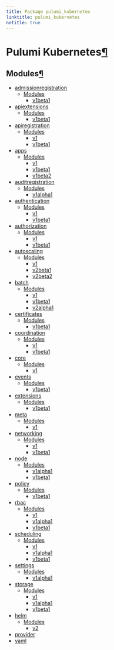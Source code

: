 ```yaml
---
title: Package pulumi_kubernetes
linktitle: pulumi_kubernetes
notitle: true
---
```


<div class="section" id="pulumi-kubernetes">
<h1>Pulumi Kubernetes<a class="headerlink" href="#pulumi-kubernetes" title="Permalink to this headline">¶</a></h1>
<div class="section" id="modules">
<h2>Modules<a class="headerlink" href="#modules" title="Permalink to this headline">¶</a></h2>
<div class="toctree-wrapper compound">
<ul>
<li class="toctree-l1"><a class="reference internal" href="admissionregistration/">admissionregistration</a><ul>
<li class="toctree-l2"><a class="reference internal" href="admissionregistration/#modules">Modules</a><ul>
<li class="toctree-l3"><a class="reference internal" href="admissionregistration/v1beta1/">v1beta1</a></li>
</ul>
</li>
</ul>
</li>
<li class="toctree-l1"><a class="reference internal" href="apiextensions/">apiextensions</a><ul>
<li class="toctree-l2"><a class="reference internal" href="apiextensions/#modules">Modules</a><ul>
<li class="toctree-l3"><a class="reference internal" href="apiextensions/v1beta1/">v1beta1</a></li>
</ul>
</li>
</ul>
</li>
<li class="toctree-l1"><a class="reference internal" href="apiregistration/">apiregistration</a><ul>
<li class="toctree-l2"><a class="reference internal" href="apiregistration/#modules">Modules</a><ul>
<li class="toctree-l3"><a class="reference internal" href="apiregistration/v1/">v1</a></li>
<li class="toctree-l3"><a class="reference internal" href="apiregistration/v1beta1/">v1beta1</a></li>
</ul>
</li>
</ul>
</li>
<li class="toctree-l1"><a class="reference internal" href="apps/">apps</a><ul>
<li class="toctree-l2"><a class="reference internal" href="apps/#modules">Modules</a><ul>
<li class="toctree-l3"><a class="reference internal" href="apps/v1/">v1</a></li>
<li class="toctree-l3"><a class="reference internal" href="apps/v1beta1/">v1beta1</a></li>
<li class="toctree-l3"><a class="reference internal" href="apps/v1beta2/">v1beta2</a></li>
</ul>
</li>
</ul>
</li>
<li class="toctree-l1"><a class="reference internal" href="auditregistration/">auditregistration</a><ul>
<li class="toctree-l2"><a class="reference internal" href="auditregistration/#modules">Modules</a><ul>
<li class="toctree-l3"><a class="reference internal" href="auditregistration/v1alpha1/">v1alpha1</a></li>
</ul>
</li>
</ul>
</li>
<li class="toctree-l1"><a class="reference internal" href="authentication/">authentication</a><ul>
<li class="toctree-l2"><a class="reference internal" href="authentication/#modules">Modules</a><ul>
<li class="toctree-l3"><a class="reference internal" href="authentication/v1/">v1</a></li>
<li class="toctree-l3"><a class="reference internal" href="authentication/v1beta1/">v1beta1</a></li>
</ul>
</li>
</ul>
</li>
<li class="toctree-l1"><a class="reference internal" href="authorization/">authorization</a><ul>
<li class="toctree-l2"><a class="reference internal" href="authorization/#modules">Modules</a><ul>
<li class="toctree-l3"><a class="reference internal" href="authorization/v1/">v1</a></li>
<li class="toctree-l3"><a class="reference internal" href="authorization/v1beta1/">v1beta1</a></li>
</ul>
</li>
</ul>
</li>
<li class="toctree-l1"><a class="reference internal" href="autoscaling/">autoscaling</a><ul>
<li class="toctree-l2"><a class="reference internal" href="autoscaling/#modules">Modules</a><ul>
<li class="toctree-l3"><a class="reference internal" href="autoscaling/v1/">v1</a></li>
<li class="toctree-l3"><a class="reference internal" href="autoscaling/v2beta1/">v2beta1</a></li>
<li class="toctree-l3"><a class="reference internal" href="autoscaling/v2beta2/">v2beta2</a></li>
</ul>
</li>
</ul>
</li>
<li class="toctree-l1"><a class="reference internal" href="batch/">batch</a><ul>
<li class="toctree-l2"><a class="reference internal" href="batch/#modules">Modules</a><ul>
<li class="toctree-l3"><a class="reference internal" href="batch/v1/">v1</a></li>
<li class="toctree-l3"><a class="reference internal" href="batch/v1beta1/">v1beta1</a></li>
<li class="toctree-l3"><a class="reference internal" href="batch/v2alpha1/">v2alpha1</a></li>
</ul>
</li>
</ul>
</li>
<li class="toctree-l1"><a class="reference internal" href="certificates/">certificates</a><ul>
<li class="toctree-l2"><a class="reference internal" href="certificates/#modules">Modules</a><ul>
<li class="toctree-l3"><a class="reference internal" href="certificates/v1beta1/">v1beta1</a></li>
</ul>
</li>
</ul>
</li>
<li class="toctree-l1"><a class="reference internal" href="coordination/">coordination</a><ul>
<li class="toctree-l2"><a class="reference internal" href="coordination/#modules">Modules</a><ul>
<li class="toctree-l3"><a class="reference internal" href="coordination/v1/">v1</a></li>
<li class="toctree-l3"><a class="reference internal" href="coordination/v1beta1/">v1beta1</a></li>
</ul>
</li>
</ul>
</li>
<li class="toctree-l1"><a class="reference internal" href="core/">core</a><ul>
<li class="toctree-l2"><a class="reference internal" href="core/#modules">Modules</a><ul>
<li class="toctree-l3"><a class="reference internal" href="core/v1/">v1</a></li>
</ul>
</li>
</ul>
</li>
<li class="toctree-l1"><a class="reference internal" href="events/">events</a><ul>
<li class="toctree-l2"><a class="reference internal" href="events/#modules">Modules</a><ul>
<li class="toctree-l3"><a class="reference internal" href="events/v1beta1/">v1beta1</a></li>
</ul>
</li>
</ul>
</li>
<li class="toctree-l1"><a class="reference internal" href="extensions/">extensions</a><ul>
<li class="toctree-l2"><a class="reference internal" href="extensions/#modules">Modules</a><ul>
<li class="toctree-l3"><a class="reference internal" href="extensions/v1beta1/">v1beta1</a></li>
</ul>
</li>
</ul>
</li>
<li class="toctree-l1"><a class="reference internal" href="meta/">meta</a><ul>
<li class="toctree-l2"><a class="reference internal" href="meta/#modules">Modules</a><ul>
<li class="toctree-l3"><a class="reference internal" href="meta/v1/">v1</a></li>
</ul>
</li>
</ul>
</li>
<li class="toctree-l1"><a class="reference internal" href="networking/">networking</a><ul>
<li class="toctree-l2"><a class="reference internal" href="networking/#modules">Modules</a><ul>
<li class="toctree-l3"><a class="reference internal" href="networking/v1/">v1</a></li>
<li class="toctree-l3"><a class="reference internal" href="networking/v1beta1/">v1beta1</a></li>
</ul>
</li>
</ul>
</li>
<li class="toctree-l1"><a class="reference internal" href="node/">node</a><ul>
<li class="toctree-l2"><a class="reference internal" href="node/#modules">Modules</a><ul>
<li class="toctree-l3"><a class="reference internal" href="node/v1alpha1/">v1alpha1</a></li>
<li class="toctree-l3"><a class="reference internal" href="node/v1beta1/">v1beta1</a></li>
</ul>
</li>
</ul>
</li>
<li class="toctree-l1"><a class="reference internal" href="policy/">policy</a><ul>
<li class="toctree-l2"><a class="reference internal" href="policy/#modules">Modules</a><ul>
<li class="toctree-l3"><a class="reference internal" href="policy/v1beta1/">v1beta1</a></li>
</ul>
</li>
</ul>
</li>
<li class="toctree-l1"><a class="reference internal" href="rbac/">rbac</a><ul>
<li class="toctree-l2"><a class="reference internal" href="rbac/#modules">Modules</a><ul>
<li class="toctree-l3"><a class="reference internal" href="rbac/v1/">v1</a></li>
<li class="toctree-l3"><a class="reference internal" href="rbac/v1alpha1/">v1alpha1</a></li>
<li class="toctree-l3"><a class="reference internal" href="rbac/v1beta1/">v1beta1</a></li>
</ul>
</li>
</ul>
</li>
<li class="toctree-l1"><a class="reference internal" href="scheduling/">scheduling</a><ul>
<li class="toctree-l2"><a class="reference internal" href="scheduling/#modules">Modules</a><ul>
<li class="toctree-l3"><a class="reference internal" href="scheduling/v1/">v1</a></li>
<li class="toctree-l3"><a class="reference internal" href="scheduling/v1alpha1/">v1alpha1</a></li>
<li class="toctree-l3"><a class="reference internal" href="scheduling/v1beta1/">v1beta1</a></li>
</ul>
</li>
</ul>
</li>
<li class="toctree-l1"><a class="reference internal" href="settings/">settings</a><ul>
<li class="toctree-l2"><a class="reference internal" href="settings/#modules">Modules</a><ul>
<li class="toctree-l3"><a class="reference internal" href="settings/v1alpha1/">v1alpha1</a></li>
</ul>
</li>
</ul>
</li>
<li class="toctree-l1"><a class="reference internal" href="storage/">storage</a><ul>
<li class="toctree-l2"><a class="reference internal" href="storage/#modules">Modules</a><ul>
<li class="toctree-l3"><a class="reference internal" href="storage/v1/">v1</a></li>
<li class="toctree-l3"><a class="reference internal" href="storage/v1alpha1/">v1alpha1</a></li>
<li class="toctree-l3"><a class="reference internal" href="storage/v1beta1/">v1beta1</a></li>
</ul>
</li>
</ul>
</li>
<li class="toctree-l1"><a class="reference internal" href="helm/">helm</a><ul>
<li class="toctree-l2"><a class="reference internal" href="helm/#modules">Modules</a><ul>
<li class="toctree-l3"><a class="reference internal" href="helm/v2/">v2</a></li>
</ul>
</li>
</ul>
</li>
<li class="toctree-l1"><a class="reference internal" href="provider/">provider</a></li>
<li class="toctree-l1"><a class="reference internal" href="yaml/">yaml</a></li>
</ul>
</div>
</div>
</div>
